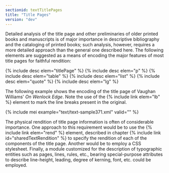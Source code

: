 ```yaml
---
sectionid: textTitlePages
title: "Title Pages"
version: "dev"
---
```


Detailed analysis of the title page and other preliminaries of older printed books and manuscripts is of major importance in descriptive bibliography and the cataloging of printed books; such analysis, however, requires a more detailed approach than the general one described here. The following elements are suggested as a means of encoding the major features of most title pages for faithful rendition:

{% include desc elem="titlePage" %}
{% include desc elem="p" %}
{% include desc elem="table" %}
{% include desc elem="list" %}
{% include desc elem="quote" %}
{% include desc elem="lg" %}

The following example shows the encoding of the title page of Vaughan Williams' *On Wenlock Edge*. Note the use of the {% include link elem="lb" %} element to mark the line breaks present in the original.

{% include mei example="text/text-sample371.xml" valid="" %}

The physical rendition of title page information is often of considerable importance. One approach to this requirement would be to use the {% include link elem="rend" %} element, described in chapter {% include link id="sharedTextRendition" %} to specify the rendition of each of the components of the title page. Another would be to employ a CSS stylesheet. Finally, a module customized for the description of typographic entities such as pages, lines, rules, etc., bearing special-purpose attributes to describe line-height, leading, degree of kerning, font, etc. could be employed.

